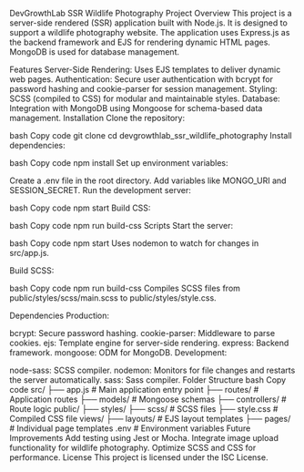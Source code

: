 DevGrowthLab SSR Wildlife Photography Project
Overview
This project is a server-side rendered (SSR) application built with Node.js. It is designed to support a wildlife photography website. The application uses Express.js as the backend framework and EJS for rendering dynamic HTML pages. MongoDB is used for database management.

Features
Server-Side Rendering: Uses EJS templates to deliver dynamic web pages.
Authentication: Secure user authentication with bcrypt for password hashing and cookie-parser for session management.
Styling: SCSS (compiled to CSS) for modular and maintainable styles.
Database: Integration with MongoDB using Mongoose for schema-based data management.
Installation
Clone the repository:

bash
Copy code
git clone <repository-url>
cd devgrowthlab_ssr_wildlife_photography
Install dependencies:

bash
Copy code
npm install
Set up environment variables:

Create a .env file in the root directory.
Add variables like MONGO_URI and SESSION_SECRET.
Run the development server:

bash
Copy code
npm start
Build CSS:

bash
Copy code
npm run build-css
Scripts
Start the server:

bash
Copy code
npm start
Uses nodemon to watch for changes in src/app.js.

Build SCSS:

bash
Copy code
npm run build-css
Compiles SCSS files from public/styles/scss/main.scss to public/styles/style.css.

Dependencies
Production:

bcrypt: Secure password hashing.
cookie-parser: Middleware to parse cookies.
ejs: Template engine for server-side rendering.
express: Backend framework.
mongoose: ODM for MongoDB.
Development:

node-sass: SCSS compiler.
nodemon: Monitors for file changes and restarts the server automatically.
sass: Sass compiler.
Folder Structure
bash
Copy code
src/
├── app.js # Main application entry point
├── routes/ # Application routes
├── models/ # Mongoose schemas
├── controllers/ # Route logic
public/
├── styles/
├── scss/ # SCSS files
├── style.css # Compiled CSS file
views/
├── layouts/ # EJS layout templates
├── pages/ # Individual page templates
.env # Environment variables
Future Improvements
Add testing using Jest or Mocha.
Integrate image upload functionality for wildlife photography.
Optimize SCSS and CSS for performance.
License
This project is licensed under the ISC License.
